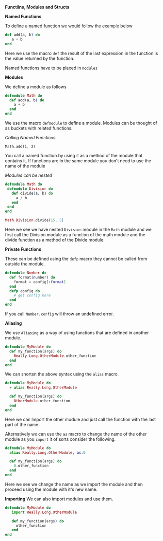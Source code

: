 **Functiins, Modules and Structs**


**Named Functions**

 To define a named function we would follow the example below

 ```Elixir
 def add(a, b) do
    a + b
 end
 ```

Here we use the macro `def` the result of the last expression in the function is the value returned by the function.

Named functions have to be placed in `modules`

**Modules**

We define a module as follows

```Elixir
defmodule Math do
  def add(a, b) do
    a + b
  end
end
```

We use the macro `defmodule` to define a module. Modules can be thought of as buckets with related functions.

 *Calling Named Functions.*

 `Math.add(1, 2)`

 You call a named function by using it as a method of the module that contains it.
 If functions are in the same module you don't need to use the name of the module


 *Modules can be nested*

 ```Elixir
 defmodule Math do
  defmodule Division do
    def divide(a, b) do
      a / b
    end
  end
 end

 Math.Division.divide(15, 5)
 ```

 Here we see we have nested `Division` module in the `Math` module and we first call the Division module as a function of the math module and the divide function as a method of the Divide module.

 **Private Functions**

 These can be defined using the `defp` macro they cannot be called from outside the module.

```Elixir
defmodule Number do
  def format(number) do
    format = config[:format]
  end
  defp config do
    # get config here
  end
end
```

If you call `Number.config` will throw an undefined error.


**Aliasing**

We use `Aliasing` as a way of using functions that are defined in another module.

```Elixir
defmodule MyModule do
  def my_function(args) do
    Really.Long.OtherModule.other_function
  end
end
```

We can shorten the above syntax using the `alias` macro.

```Elixir
defmodule MyModule do
  + alias Really.Long.OtherModule

  def my_function(args) do
    OtherModule.other_function
  end
end
```

Here we can Import the other module and just call the function with the last part of the name.

Alternatively we can use the `as` macro to change the name of the other module as you `import` it of sorts consider the following.

```Elixir
defmodule MyModule do
  alias Really.Long.OtherModule, as:0

  def my_function(args) do
    0.other_function
  end
end
```


Here we see we change the name as we import the module and then proceed using the module with it's new name.


**Importing**
 We can also import modules and use them.

 ```Elixir
 defmodule MyModule do  
    import Really.Long.OtherModule

    def my_function(args) do
      other_function
    end
 end
 ```
